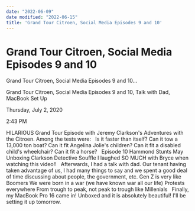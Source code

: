 ```yaml
---
date: "2022-06-09"
date modified: "2022-06-15"
title: 'Grand Tour Citroen, Social Media Episodes 9 and 10'
---
```


# Grand Tour Citroen, Social Media Episodes 9 and 10
Grand Tour Citroen, Social Media Episodes 9 and 10…

Grand Tour Citroen, Social Media Episodes 9 and 10, Talk with Dad, MacBook Set Up

Thursday, July 2, 2020

2:43 PM

HILARIOUS Grand Tour Episode with Jeremy Clarkson's Adventures with the Citroen. Among the tests were:
 
Is it faster than itself?
Can it tow a 13,000 ton boat?
Can it fit Angelina Jolie's children?
Can it fit a disabled child's wheelchair?
Can it fit a horse?
 
Episode 10
Hammond Stunts
May Unboxing
Clarkson Detective Souffle
I laughed SO MUCH with Bryce when watching this video!!
 
Afterwards, I had a talk with dad. Our tenant having taken advantage of us, I had many things to say and we spent a good deal of time discussing about people, the government, etc.
Gen Z is very like Boomers
We were born in a war (we have known war all our life)
Protests everywhere
From trough to peak, not peak to trough like Millenials
 
Finally, my MacBook Pro 16 came in! Unboxed and it is absolutely beautiful! I'll be setting it up tomorrow.
 
